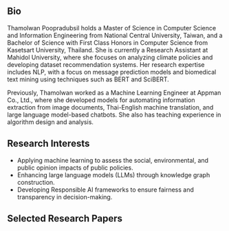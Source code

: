 ## Bio
Thamolwan Poopradubsil holds a Master of Science in Computer Science and Information Engineering from National Central University, Taiwan, and a Bachelor of Science with First Class Honors in Computer Science from Kasetsart University, Thailand. She is currently a Research Assistant at Mahidol University, where she focuses on analyzing climate policies and developing dataset recommendation systems. Her research expertise includes NLP, with a focus on message prediction models and biomedical text mining using techniques such as BERT and SciBERT.

Previously, Thamolwan worked as a Machine Learning Engineer at Appman Co., Ltd., where she developed models for automating information extraction from image documents, Thai-English machine translation, and large language model-based chatbots. She also has teaching experience in algorithm design and analysis.

## Research Interests
- Applying machine learning to assess the social, environmental, and public opinion impacts of public policies.
- Enhancing large language models (LLMs) through knowledge graph construction.
- Developing Responsible AI frameworks to ensure fairness and transparency in decision-making.

## Selected Research Papers